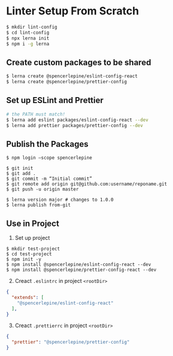 # Linter Setup From Scratch
```sh
$ mkdir lint-config
$ cd lint-config
$ npx lerna init
$ npm i -g lerna
```

## Create custom packages to be shared
```sh
$ lerna create @spencerlepine/eslint-config-react
$ lerna create @spencerlepine/prettier-config
```

## Set up ESLint and Prettier
```sh
# the PATH must match!
$ lerna add eslint packages/eslint-config-react --dev
$ lerna add prettier packages/prettier-config --dev
```

## Publish the Packages
```
$ npm login –scope spencerlepine

$ git init
$ git add .
$ git commit -m “Initial commit”
$ git remote add origin git@github.com:username/reponame.git
$ git push -u origin master

$ lerna version major # changes to 1.0.0
$ lerna publish from-git
```

## Use in Project

1. Set up project
```
$ mkdir test-project
$ cd test-project
$ npm init -y
$ npm install @spencerlepine/eslint-config-react --dev
$ npm install @spencerlepine/prettier-config-react --dev
```

2. Creact `.eslintrc` in project `<rootDir>`

```json
{
  "extends": [
    "@spencerlepine/eslint-config-react"
  ],
}
```

3. Creact `.prettierrc` in project `<rootDir>`

```json
{
  "prettier": "@spencerlepine/prettier-config"
}
```